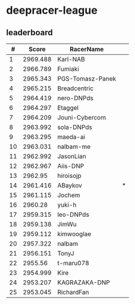# deepracer-league

## leaderboard

<!-- leaderboard -->
| # | Score | RacerName |   |
| - | ----- | --------- | - |
| 1 | 2969.488 | Karl-NAB | |
| 2 | 2966.789 | Fumiaki | |
| 3 | 2965.343 | PGS-Tomasz-Panek | |
| 4 | 2965.215 | Breadcentric | |
| 5 | 2964.419 | nero-DNPds | |
| 6 | 2964.297 | Etaggel | |
| 7 | 2964.209 | Jouni-Cybercom | |
| 8 | 2963.992 | sola-DNPds | |
| 9 | 2963.295 | maeda-ai | |
| 10 | 2963.031 | nalbam-me | |
| 11 | 2962.992 | JasonLian | |
| 12 | 2962.967 | Aiis-DNP | |
| 13 | 2962.95 | hiroisojp | |
| 14 | 2961.416 | ABaykov | * |
| 15 | 2961.115 | Jochem | |
| 16 | 2960.28 | yuki-h | |
| 17 | 2959.315 | leo-DNPds | |
| 18 | 2959.138 | JimWu | |
| 19 | 2959.112 | kimwooglae | |
| 20 | 2957.322 | nalbam | |
| 21 | 2956.151 | TonyJ | |
| 22 | 2955.56 | t-maru078 | |
| 23 | 2954.999 | Kire | |
| 24 | 2953.207 | KAGRAZAKA-DNP | |
| 25 | 2953.045 | RichardFan | |
